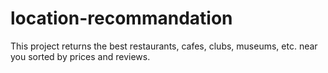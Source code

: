 # location-recommandation
This project returns the best restaurants, cafes, clubs, museums, etc. near you sorted by prices and reviews.
